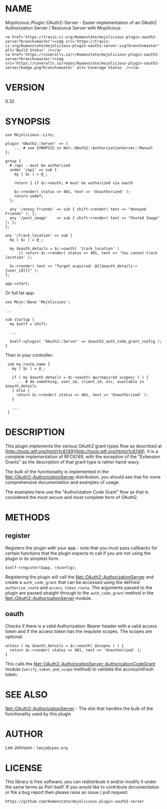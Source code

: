 # NAME

Mojolicious::Plugin::OAuth2::Server - Easier implementation of an OAuth2
Authorization Server / Resource Server with Mojolicious

<div>

    <a href='https://travis-ci.org/Humanstate/mojolicious-plugin-oauth2-server?branch=master'><img src='https://travis-ci.org/Humanstate/mojolicious-plugin-oauth2-server.svg?branch=master' alt='Build Status' /></a>
    <a href='https://coveralls.io/r/Humanstate/mojolicious-plugin-oauth2-server?branch=master'><img src='https://coveralls.io/repos/Humanstate/mojolicious-plugin-oauth2-server/badge.png?branch=master' alt='Coverage Status' /></a>
</div>

# VERSION

0.32

# SYNOPSIS

    use Mojolicious::Lite;

    plugin 'OAuth2::Server' => {
        ... # see SYNOPSIS in Net::OAuth2::AuthorizationServer::Manual
    };

    group {
      # /api - must be authorized
      under '/api' => sub {
        my ( $c ) = @_;

        return 1 if $c->oauth; # must be authorized via oauth

        $c->render( status => 401, text => 'Unauthorized' );
        return undef;
      };

      any '/annoy_friends' => sub { shift->render( text => "Annoyed Friends" ); };
      any '/post_image'    => sub { shift->render( text => "Posted Image" ); };
    };

    any '/track_location' => sub {
      my ( $c ) = @_;

      my $oauth_details = $c->oauth( 'track_location' )
          || return $c->render( status => 401, text => 'You cannot track location' );

      $c->render( text => "Target acquired: @{[$oauth_details->{user_id}]}" );
    };

    app->start;

Or full fat app:

    use Mojo::Base 'Mojolicious';

    ...

    sub startup {
      my $self = shift;

      ...

      $self->plugin( 'OAuth2::Server' => $oauth2_auth_code_grant_config );
    }

Then in your controller:

     sub my_route_name {
       my ( $c ) = @_;
    
       if ( my $oauth_details = $c->oauth( qw/required scopes/ ) ) {
         ... # do something, user_id, client_id, etc, available in $oauth_details
       } else {
         return $c->render( status => 401, text => 'Unauthorized' );
       }

       ...
     }

# DESCRIPTION

This plugin implements the various OAuth2 grant types flow as described at
[http://tools.ietf.org/html/rfc6749](http://tools.ietf.org/html/rfc6749). It is a complete implementation of
RFC6749, with the exception of the "Extension Grants" as the description of
that grant type is rather hand-wavy.

The bulk of the functionality is implemented in the [Net::OAuth2::AuthorizationServer](https://metacpan.org/pod/Net::OAuth2::AuthorizationServer)
distribution, you should see that for more comprehensive documentation and
examples of usage.

The examples here use the "Authorization Code Grant" flow as that is considered
the most secure and most complete form of OAuth2.

# METHODS

## register

Registers the plugin with your app - note that you must pass callbacks for
certain functions that the plugin expects to call if you are not using the
plugin in its simplest form.

    $self->register($app, \%config);

Registering the plugin will call the [Net::OAuth2::AuthorizationServer](https://metacpan.org/pod/Net::OAuth2::AuthorizationServer)
and create a `auth_code_grant` that can be accessed using the defined
`authorize_route` and `access_token_route`. The arguments passed to the
plugin are passed straight through to the `auth_code_grant` method in
the [Net::OAuth2::AuthorizationServer](https://metacpan.org/pod/Net::OAuth2::AuthorizationServer) module.

## oauth

Checks if there is a valid Authorization: Bearer header with a valid access
token and if the access token has the requisite scopes. The scopes are optional:

    unless ( my $oauth_details = $c->oauth( @scopes ) ) {
      return $c->render( status => 401, text => 'Unauthorized' );
    }

This calls the [Net::OAuth2::AuthorizationServer::AuthorizationCodeGrant](https://metacpan.org/pod/Net::OAuth2::AuthorizationServer::AuthorizationCodeGrant)
module (`verify_token_and_scope` method) to validate the access/refresh token.

# SEE ALSO

[Net::OAuth2::AuthorizationServer](https://metacpan.org/pod/Net::OAuth2::AuthorizationServer) - The dist that handles the bulk of the
functionality used by this plugin

# AUTHOR

Lee Johnson - `leejo@cpan.org`

# LICENSE

This library is free software; you can redistribute it and/or modify it under
the same terms as Perl itself. If you would like to contribute documentation
or file a bug report then please raise an issue / pull request:

    https://github.com/Humanstate/mojolicious-plugin-oauth2-server

